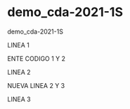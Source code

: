 # demo_cda-2021-1S
demo_cda-2021-1S

LINEA 1

ENTE CODIGO 1 Y 2

LINEA 2

NUEVA LINEA 2 Y 3

LINEA 3

